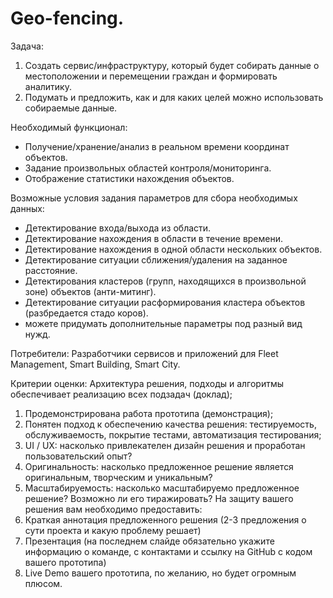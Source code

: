 # Geo-fencing.

Задача:
1) Создать сервис/инфраструктуру, который будет собирать данные о местоположении и перемещении граждан и формировать аналитику.
2)  Подумать и предложить, как и для каких целей можно использовать собираемые данные.

Необходимый функционал:
- Получение/хранение/анализ в реальном времени координат объектов.
- Задание произвольных областей контроля/мониторинга.
- Отображение статистики нахождения объектов.

Возможные условия задания параметров для сбора необходимых данных:
- Детектирование входа/выхода из области.
- Детектирование нахождения в области в течение времени.
- Детектирование нахождения в одной области нескольких объектов.
- Детектирование ситуации сближения/удаления на заданное расстояние.
- Детектирования кластеров (групп, находящихся в произвольной зоне) объектов (анти-митинг).
- Детектирование ситуации расформирования кластера объектов (разбредается стадо коров).
- можете придумать дополнительные параметры под разный вид нужд.

Потребители:
Разработчики сервисов и приложений для Fleet Management, Smart Building, Smart City.

Критерии оценки:
Архитектура решения, подходы и алгоритмы обеспечивает реализацию всех подзадач (доклад);
1. 	Продемонстрирована работа прототипа (демонстрация);
2. 	Понятен подход к обеспечению качества решения: тестируемость, обслуживаемость, покрытие тестами, автоматизация тестирования;
3. 	UI / UX: насколько привлекателен дизайн решения и проработан пользовательский опыт?
4. 	Оригинальность: насколько предложенное решение является оригинальным, творческим и уникальным?
5. 	Масштабируемость: насколько масштабируемо предложенное решение? Возможно ли его тиражировать?
На защиту вашего решения вам необходимо предоставить:
1. Краткая аннотация предложенного решения (2-3 предложения о сути проекта и какую проблему решает)
2. Презентация (на последнем слайде обязательно укажите информацию о команде, с контактами и ссылку на GitHub с кодом вашего прототипа)
4. Live Demo вашего прототипа, по желанию, но будет огромным плюсом.

